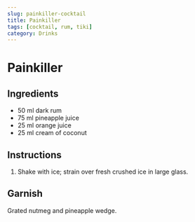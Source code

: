 ```yaml
---
slug: painkiller-cocktail
title: Painkiller
tags: [cocktail, rum, tiki]
category: Drinks
---
```


# Painkiller

## Ingredients

- 50 ml dark rum
- 75 ml pineapple juice
- 25 ml orange juice
- 25 ml cream of coconut

## Instructions

1. Shake with ice; strain over fresh crushed ice in large glass.

## Garnish

Grated nutmeg and pineapple wedge.
